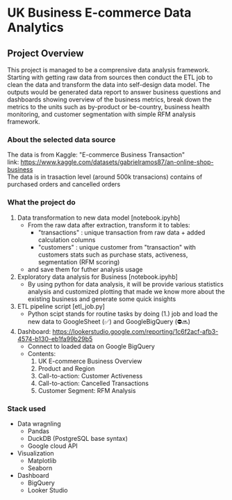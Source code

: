 # UK Business E-commerce Data Analytics

## Project Overview

This project is managed to be a comprensive data analysis framework. Starting with getting raw data from sources then conduct the ETL job to clean the data and transform the data into self-design data model. The outputs would be generated data report to answer business questions and dashboards showing overview of the business metrics, break down the metrics to the units such as by-product or be-country, business health monitoring, and customer segmentation with simple RFM analysis framework.

### About the selected data source
The data is from Kaggle: "E-commerce Business Transaction" \
link: https://www.kaggle.com/datasets/gabrielramos87/an-online-shop-business \
The data is in trasaction level (around 500k transacions) contains of purchased orders and cancelled orders

### What the project do
1. Data transformation to new data model [notebook.ipyhb]
   * From the raw data after extraction, transform it to tables:
        * "transactions" : unique transaction from raw data + added calculation columns
        * "customers" : unique customer from "transaction" with customers stats such as purchase stats, activeness, segmentation (RFM scoring)
    * and save them for futher analysis usage
2. Exploratory data analysis for Business [notebook.ipyhb]
    * By using python for data analysis, it will be provide various statistics analysis and customized plotting that made we know more about the existing business and generate some quick insights
3. ETL pipeline script [etl_job.py]
    * Python scipt stands for routine tasks by doing (1.) job and load the new data to GoogleSheet (✅) and GoogleBigQuery (⛔🔜)
4. Dashboard: https://lookerstudio.google.com/reporting/1c6f2acf-afb3-4574-b130-eb1fa99b29b5
    * Connect to loaded data on Google BigQuery
    * Contents:
        1. UK E-commerce Business Overview
        2. Product and Region
        3. Call-to-action: Customer Activeness
        4. Call-to-action: Cancelled Transactions
        5. Customer Segment: RFM Analysis
     
### Stack used
* Data wragnling
    * Pandas
    * DuckDB (PostgreSQL base syntax)
    * Google cloud API
* Visualization
    * Matplotlib
    * Seaborn
* Dashboard
    * BigQuery
    * Looker Studio 

